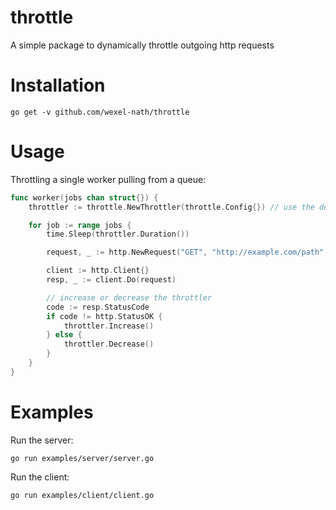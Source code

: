 # throttle
A simple package to dynamically throttle outgoing http requests

# Installation
```
go get -v github.com/wexel-nath/throttle
```

# Usage
Throttling a single worker pulling from a queue:
```go
func worker(jobs chan struct{}) {
    throttler := throttle.NewThrottler(throttle.Config{}) // use the defaults

    for job := range jobs {
        time.Sleep(throttler.Duration())

        request, _ := http.NewRequest("GET", "http://example.com/path", nil)

        client := http.Client{}
        resp, _ := client.Do(request)

        // increase or decrease the throttler
        code := resp.StatusCode
        if code != http.StatusOK {
            throttler.Increase()
        } else {
            throttler.Decrease()
        }
    }
}
```

# Examples
Run the server:
```
go run examples/server/server.go
```

Run the client:
```
go run examples/client/client.go
```
